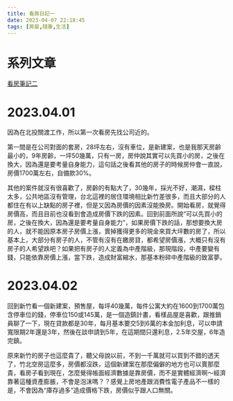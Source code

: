 ```yaml
---
title: 看房日記一
date: 2023-04-07 22:18:45
tags: [房屋,隨筆,生活]
---
```

<link rel="stylesheet" href="https://cdn.jsdelivr.net/npm/bootstrap-icons@1.10.0/font/bootstrap-icons.css">

# <i class="bi bi-card-list"></i> 系列文章

<a class="icon-arrow-down-right" id = "no_underline" href=/2023/04/16/看房日記二/> 看房筆記二 </a>

# <i class="bi bi-book"></i> 2023.04.01

因為在北投關渡工作，所以第一次看房先找公司近的。

第一間是在公司對面的套房，28坪左右，沒有車位，是新建案，也是我那天房齡最小的，9年房齡，一坪50幾萬，只有一房，房仲說其實可以先買小的房，之後在換大，因為還是要考量自身能力，這句話之後看其他的房子的時候房仲會一直說，房價1700萬左右，自備款30%。

其他的案件就沒有很喜歡了，房齡的有點大了，30幾年，採光不好，潮濕，樑柱太多，公共地區沒有管理，台北這裡的居住環境相比新竹差很多，而且大部分的人都住在有以上缺點的房子裡，但是又因為房價的因素沒能換房。開始看房，就覺得房價高，而且目前也沒看到會造成房價下跌的因素。回到前面所說“可以先買小的房，之後在換大，因為還是要考量自身能力”，如果房價下跌的話，那想要換大房的人，就不能因原本房子房價上漲，賣掉獲得更多的現金來買大坪數的房了，所以基本上，大部分有房子的人，不管有沒有在繳房貸，都希望房價漲，大概只有沒有房子的人希望跌吧？如果把有房子的人定義為中產階級，那現階段，中產要變有錢，只能依靠房價上漲，當下跌，造成財富縮水，那基本粉碎中產階級的致富夢。

# <i class="bi bi-book"></i> 2023.04.02

回到新竹看一個新建案，預售屋，每坪40幾萬，每件公寓大約在1600到1700萬包含停車位的錢，停車位150或145萬，是一個造鎮計畫，看樣品屋是喜歡，跟推銷員聊了一下，現在貸款都是30年，每月基本要交5到6萬的本金加利息，可以申請寬限期2年還是3年，然後在談申請到5年，在這期間只還利息，2.5年交屋，6年造完鎮。

原來新竹的房子也這麼貴了，聽父母說以前，不到一千萬就可以買到不錯的透天了，竹北空房這麼多，房價都沒跌，這個新建案在那麼偏僻的地方也可以賣那麼貴，看房子看到現在，怎麼覺得帳面經濟數據是靠房價，而不是實體經濟啊～經濟靠著這種資產膨脹，不會是泡沫嗎？？感覺上房地產跟消費性電子產品不一樣的是，不會因為“庫存過多”造成價格下跌，房價似乎跟人口無關。


